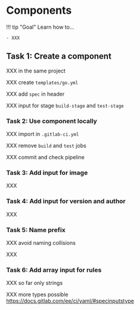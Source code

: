 # Components

!!! tip "Goal"
    Learn how to...

    - XXX

## Task 1: Create a component

XXX in the same project

XXX create `templates/go.yml`

XXX add `spec` in header

XXX input for stage `build-stage` and `test-stage`

### Task 2: Use component locally

XXX import in `.gitlab-ci.yml`

XXX remove `build` and `test` jobs

XXX commit and check pipeline

### Task 3: Add input for image

XXX

### Task 4: Add input for version and author

XXX

### Task 5: Name prefix

XXX avoid naming collisions

XXX

### Task 6: Add array input for rules

XXX so far only strings

XXX more types possible https://docs.gitlab.com/ee/ci/yaml/#specinputstype
